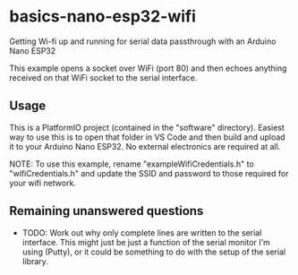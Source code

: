 # basics-nano-esp32-wifi
Getting Wi-fi up and running for serial data passthrough with an Arduino Nano ESP32

This example opens a socket over WiFi (port 80) and then echoes anything received on that WiFi socket to the serial interface.

## Usage
This is a PlatformIO project (contained in the "software" directory). Easiest way to use this is to open that folder in VS Code and then build and upload it to your Arduino Nano ESP32. No external electronics are required at all.

NOTE: To use this example, rename "exampleWifiCredentials.h" to "wifiCredentials.h" and update the SSID and password to those required for your wifi network.

## Remaining unanswered questions
- TODO: Work out why only complete lines are written to the serial interface. This might just be just a function of the serial monitor I'm using (Putty), or it could be something to do with the setup of the serial library.

